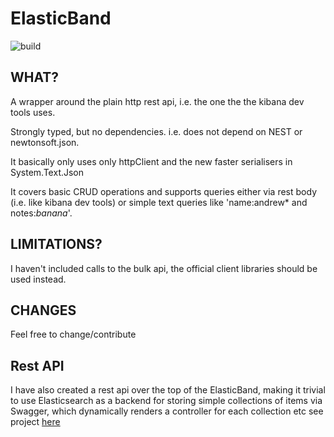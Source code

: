 # ElasticBand
 
 ![build](https://andrewjpoole.visualstudio.com/elasticband/_apis/build/status/andrewjpoole.elasticband?branchName=master)
 
## WHAT?

A wrapper around the plain http rest api, i.e. the one the the kibana dev tools uses.

Strongly typed, but no dependencies. i.e. does not depend on NEST or newtonsoft.json.

It basically only uses only httpClient and the new faster serialisers in System.Text.Json

It covers basic CRUD operations and supports queries either via rest body (i.e. like kibana dev tools) or simple text queries like 'name:andrew* and notes:*banana*'.

## LIMITATIONS?

I haven't included calls to the bulk api, the official client libraries should be used instead.

## CHANGES

Feel free to change/contribute

## Rest API

I have also created a rest api over the top of the ElasticBand, making it trivial to use Elasticsearch as a backend for storing simple collections of items via Swagger, which dynamically renders a controller for each collection etc see project [here](https://github.com/andrewjpoole/elasticband.api)
